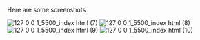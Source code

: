 Here are some screenshots

![127 0 0 1_5500_index html (7)](https://user-images.githubusercontent.com/73600902/222140376-54952288-7e01-4661-a5d6-c2b8a2479193.png)
![127 0 0 1_5500_index html (8)](https://user-images.githubusercontent.com/73600902/222140338-670ce13d-0be8-4910-81dd-0fe36f878ed1.png)
![127 0 0 1_5500_index html (9)](https://user-images.githubusercontent.com/73600902/222140323-c4435aff-9854-4d20-ad2c-7b68c9be636b.png)
![127 0 0 1_5500_index html (10)](https://user-images.githubusercontent.com/73600902/222140390-0fe4283f-9394-482f-9993-9d04f1c8046a.png)
